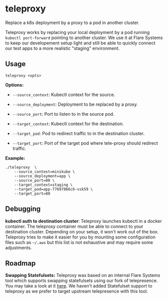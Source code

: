 # teleproxy

Replace a k8s deployment by a proxy to a pod in another cluster.

Teleproxy works by replacing your local deployment by a pod running `kubectl port-forward` pointing to another cluster. We use it at Flare Systems to keep our developement setup light and still be able to quickly connect our test apps to a more realistic "staging" environment.

## Usage

```
teleproxy <opts>
```

**Options:**
- ``--source_context``: Kubectl context for the source.
- ``--source_deployment``: Deployment to be replaced by a proxy.
- ``--source_port``: Port to listen to in the source pod.

- ``--target_context``: Kubectl context for the destination.
- ``--target_pod``: Pod to redirect traffic to in the destination cluster.
- ``--target_port``: Port of the target pod where tele-proxy should redirect traffic.


**Example:**
```
./teleproxy  \
    --source_context=minikube \
    --source_deployment=app \
    --source_port=80 \
    --target_context=staging \
    --target_pod=app-77697866c6-vsk59 \
    --target_port=80
```

## Debugging

**kubectl auth to destination cluster**: Teleproxy launches kubectl in a docker container. The teleproxy container must be able to connect to your destination cluster. Depending on your setup, it won't work out of the box. Teleproxy tries to make it easier for you by mounting some configuration files such as `~/.aws` but this list is not exhaustive and may require some adjustments.

## Roadmap

**Swapping Statefulsets:** Teleproxy was based on an internal Flare Systems tool which supports swapping statefulsets using our fork of telepresence. You may take a look at it [here](https://github.com/flared/telepresence). We haven't added Statefulset support to teleproxy as we prefer to target upstream telepresence with this tool.
